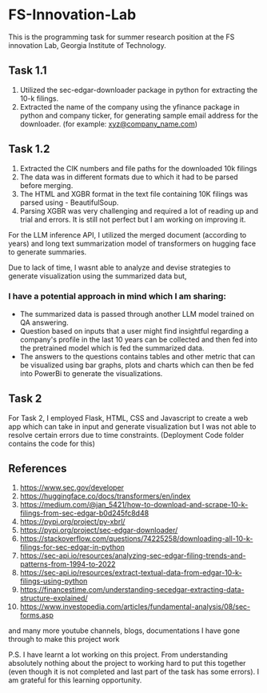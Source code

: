 # FS-Innovation-Lab
This is the programming task for summer research position at the FS innovation Lab, Georgia Institute of Technology.

## Task 1.1
1. Utilized the sec-edgar-downloader package in python for extracting the 10-k filings.
2. Extracted the name of the company using the yfinance package in python and company ticker, for generating sample email address for the downloader. (for example: xyz@company_name.com)

## Task 1.2
1. Extracted the CIK numbers and file paths for the downloaded 10k filings
2. The data was in different formats due to which it had to be parsed before merging.
3. The HTML and XGBR format in the text file containing 10K filings was parsed using - BeautifulSoup.
4. Parsing XGBR was very challenging and required a lot of reading up and trial and errors. It is still not perfect but I am working on improving it.

For the LLM inference API, I utilized the merged document (according to years) and long text summarization model of transformers on hugging face to generate summaries. 

Due to lack of time, I wasnt able to analyze and devise strategies to generate visualization using the summarized data but,
### I have a potential approach in mind which I am sharing:
- The summarized data is passed through another LLM model trained on QA answering.
- Question based on inputs that a user might find insightful regarding a company's profile in the last 10 years can be collected and then fed into the pretrained model which is fed the summarized data.
- The answers to the questions contains tables and other metric that can be visualized using bar graphs, plots and charts which can then be fed into PowerBi to generate the visualizations.

## Task 2
For Task 2, I employed Flask, HTML, CSS and Javascript to create a web app which can take in input and generate visualization but I was not able to resolve certain errors due to time constraints. (Deployment Code folder contains the code for this)

## References
1. https://www.sec.gov/developer
2. https://huggingface.co/docs/transformers/en/index
3. https://medium.com/@jan_5421/how-to-download-and-scrape-10-k-filings-from-sec-edgar-b0d245fc8d48
4. https://pypi.org/project/py-xbrl/
5. https://pypi.org/project/sec-edgar-downloader/
6. https://stackoverflow.com/questions/74225258/downloading-all-10-k-filings-for-sec-edgar-in-python
7. https://sec-api.io/resources/analyzing-sec-edgar-filing-trends-and-patterns-from-1994-to-2022
8. https://sec-api.io/resources/extract-textual-data-from-edgar-10-k-filings-using-python
9. https://financestime.com/understanding-secedgar-extracting-data-structure-explained/
10. https://www.investopedia.com/articles/fundamental-analysis/08/sec-forms.asp
    
and many more youtube channels, blogs, documentations I have gone through to make this project work

P.S.
I have learnt a lot working on this project. From understanding absolutely nothing about the project to working hard to put this together (even though it is not completed and last part of the task has some errors). I am grateful for this learning opportunity. 

